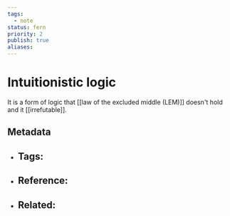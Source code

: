 ```yaml
---
tags:
  - note
status: fern
priority: 2
publish: true
aliases:
---
```


# Intuitionistic logic
It is a form of logic that [[law of the excluded middle (LEM)]] doesn't hold and it [[irrefutable]]. 
## Metadata
- Tags: 
	- 
- Reference:
	- 
- Related:
	- 